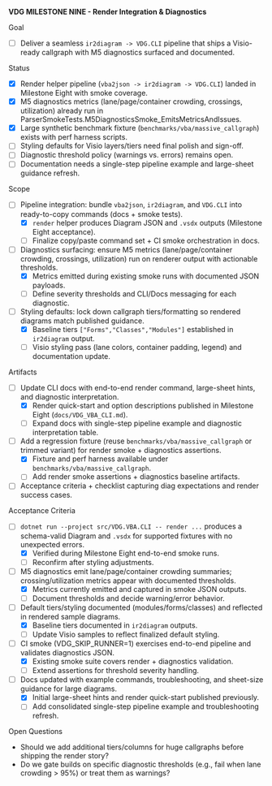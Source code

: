 **VDG MILESTONE NINE - Render Integration & Diagnostics**

Goal
- [ ] Deliver a seamless `ir2diagram -> VDG.CLI` pipeline that ships a Visio-ready callgraph with M5 diagnostics surfaced and documented.

Status
- [x] Render helper pipeline (`vba2json -> ir2diagram -> VDG.CLI`) landed in Milestone Eight with smoke coverage.
- [x] M5 diagnostics metrics (lane/page/container crowding, crossings, utilization) already run in ParserSmokeTests.M5DiagnosticsSmoke_EmitsMetricsAndIssues.
- [x] Large synthetic benchmark fixture (`benchmarks/vba/massive_callgraph`) exists with perf harness scripts.
- [ ] Styling defaults for Visio layers/tiers need final polish and sign-off.
- [ ] Diagnostic threshold policy (warnings vs. errors) remains open.
- [ ] Documentation needs a single-step pipeline example and large-sheet guidance refresh.

Scope
- [ ] Pipeline integration: bundle `vba2json`, `ir2diagram`, and `VDG.CLI` into ready-to-copy commands (docs + smoke tests).
  - [x] `render` helper produces Diagram JSON and `.vsdx` outputs (Milestone Eight acceptance).
  - [ ] Finalize copy/paste command set + CI smoke orchestration in docs.
- [ ] Diagnostics surfacing: ensure M5 metrics (lane/page/container crowding, crossings, utilization) run on renderer output with actionable thresholds.
  - [x] Metrics emitted during existing smoke runs with documented JSON payloads.
  - [ ] Define severity thresholds and CLI/Docs messaging for each diagnostic.
- [ ] Styling defaults: lock down callgraph tiers/formatting so rendered diagrams match published guidance.
  - [x] Baseline tiers `["Forms","Classes","Modules"]` established in `ir2diagram` output.
  - [ ] Visio styling pass (lane colors, container padding, legend) and documentation update.

Artifacts
- [ ] Update CLI docs with end-to-end render command, large-sheet hints, and diagnostic interpretation.
  - [x] Render quick-start and option descriptions published in Milestone Eight (`docs/VDG_VBA_CLI.md`).
  - [ ] Expand docs with single-step pipeline example and diagnostic interpretation table.
- [ ] Add a regression fixture (reuse `benchmarks/vba/massive_callgraph` or trimmed variant) for render smoke + diagnostics assertions.
  - [x] Fixture and perf harness available under `benchmarks/vba/massive_callgraph`.
  - [ ] Add render smoke assertions + diagnostics baseline artifacts.
- [ ] Acceptance criteria + checklist capturing diag expectations and render success cases.

Acceptance Criteria
- [ ] `dotnet run --project src/VDG.VBA.CLI -- render ...` produces a schema-valid Diagram and `.vsdx` for supported fixtures with no unexpected errors.
  - [x] Verified during Milestone Eight end-to-end smoke runs.
  - [ ] Reconfirm after styling adjustments.
- [ ] M5 diagnostics emit lane/page/container crowding summaries; crossing/utilization metrics appear with documented thresholds.
  - [x] Metrics currently emitted and captured in smoke JSON outputs.
  - [ ] Document thresholds and decide warning/error behavior.
- [ ] Default tiers/styling documented (modules/forms/classes) and reflected in rendered sample diagrams.
  - [x] Baseline tiers documented in `ir2diagram` outputs.
  - [ ] Update Visio samples to reflect finalized default styling.
- [ ] CI smoke (VDG_SKIP_RUNNER=1) exercises end-to-end pipeline and validates diagnostics JSON.
  - [x] Existing smoke suite covers render + diagnostics validation.
  - [ ] Extend assertions for threshold severity handling.
- [ ] Docs updated with example commands, troubleshooting, and sheet-size guidance for large diagrams.
  - [x] Initial large-sheet hints and render quick-start published previously.
  - [ ] Add consolidated single-step pipeline example and troubleshooting refresh.

Open Questions
- Should we add additional tiers/columns for huge callgraphs before shipping the render story?
- Do we gate builds on specific diagnostic thresholds (e.g., fail when lane crowding > 95%) or treat them as warnings?

